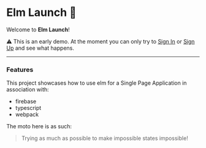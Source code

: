# Elm Launch 🚀

Welcome to **Elm Launch**!

⚠️ This is an early demo. At the moment you can only try to [Sign In](/login) or [Sign Up](/signup) and see what happens.

---

### Features

This project showcases how to use elm for a Single Page Application in association with:

-   firebase
-   typescript
-   webpack

The moto here is as such:

> Trying as much as possible to make impossible states impossible!
